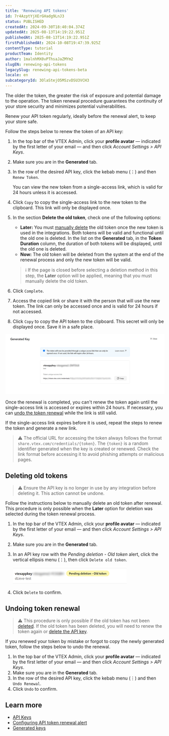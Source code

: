 ```yaml
---
title: 'Renewing API tokens'
id: 7r4AzptYjXErGHadg9LnJ3
status: PUBLISHED
createdAt: 2024-09-30T18:40:04.374Z
updatedAt: 2025-08-13T14:19:22.951Z
publishedAt: 2025-08-13T14:19:22.951Z
firstPublishedAt: 2024-10-08T19:47:39.925Z
contentType: tutorial
productTeam: Identity
author: 1malnhMX0vPThsaJaZMYm2
slugEN: renewing-api-tokens
legacySlug: renewing-api-tokens-beta
locale: en
subcategoryId: 3OlaStejO5MSzvDSU3VCH3
---
```


The older the token, the greater the risk of exposure and potential damage to the operation. The token renewal procedure guarantees the continuity of your store security and minimizes potential vulnerabilities.  

Renew your API token regularly, ideally before the renewal alert, to keep your store safe.

Follow the steps below to renew the token of an API key:

1. In the top bar of the VTEX Admin, click your **profile avatar** — indicated by the first letter of your email — and then click *Account Settings > API Keys*.  
2. Make sure you are in the **Generated** tab.  
3. In the row of the desired API key, click the kebab menu (⋮) and then <i class="fas fa-sync"></i> `Renew Token`.

   You can view the new token from a single-access link, which is valid for 24 hours unless it is accessed.

4. Click `Copy` to copy the single-access link to the new token to the clipboard. This link will only be displayed once.
5. In the section **Delete the old token**, check one of the following options:

   * **Later:** You must [manually delete](#deleting-old-tokens) the old token once the new token is used in the integrations. Both tokens will be valid and functional until the old one is deleted. In the list on the **Generated** tab, in the **Token Duration** column, the duration of both tokens will be displayed, until the old one is deleted.  
   * **Now:** The old token will be deleted from the system at the end of the renewal process and only the new token will be valid.

   > ℹ️ If the page is closed before selecting a deletion method in this step, the **Later** option will be applied, meaning that you must manually delete the old token.

6. Click `Complete`.
7. Access the copied link or share it with the person that will use the new token. The link can only be accessed once and is valid for 24 hours if not accessed.
8. Click `Copy` to copy the API token to the clipboard. This secret will only be displayed once. Save it in a safe place.

![one-time-link-en](https://raw.githubusercontent.com/vtexdocs/help-center-content/refs/heads/main/docs/en/tutorials/account-management/api-keys/renewing-api-tokens_1.png)

Once the renewal is completed, you can't renew the token again until the single-access link is accessed or expires within 24 hours. If necessary, you can [undo the token renewal](#undoing-token-renewal) while the link is still valid. 

If the single-access link expires before it is used, repeat the steps to renew the token and generate a new link.

> ⚠️ The official URL for accessing the token always follows the format `share.vtex.com/credentials/{token}`. The `{token}` is a random identifier generated when the key is created or renewed. Check the link format before accessing it to avoid phishing attempts or malicious pages.

## Deleting old tokens

> ⚠️ Ensure the API key is no longer in use by any integration before deleting it. This action cannot be undone.

Follow the instructions below to manually delete an old token after renewal. This procedure is only possible when the **Later** option for deletion was selected during the token renewal process.  

1. In the top bar of the VTEX Admin, click your **profile avatar** — indicated by the first letter of your email — and then click *Account Settings > API Keys*.  
2. Make sure you are in the **Generated** tab.  
3. In an API key row with the *Pending deletion \- Old token* alert, click the vertical ellipsis menu (⋮), then click <i class="far fa-trash-alt"></i> `Delete old token`.

   ![delete-pending-en](https://raw.githubusercontent.com/vtexdocs/help-center-content/refs/heads/main/docs/en/tutorials/account-management/api-keys/renewing-api-tokens_2.png)

4. Click `Delete` to confirm.  

## Undoing token renewal

> ⚠️ This procedure is only possible if the old token has not been [deleted](#deleting-old-tokens). If the old token has been deleted, you will need to renew the token again or [delete the API key](/en/tutorial/generated-key--7fnU4iZdvZKbxCaT3Ymdjc#delete-key).

If you renewed your token by mistake or forgot to copy the newly generated token, follow the steps below to undo the renewal.  

1.	In the top bar of the VTEX Admin, click your **profile avatar** — indicated by the first letter of your email — and then click *Account Settings > API Keys*.  
2.	Make sure you are in the **Generated** tab.  
3.	In the row of the desired API key, click the kebab menu (⋮) and then <i class="fas fas fa-sync"></i> `Undo Renewal`.  
4.	Click `Undo` to confirm.

## Learn more

* [API Keys](/en/tutorial/api-keys--4bFEmcHXgpNksoePchZyy6)
* [Configuring API token renewal alert](/en/tutorial/configuring-the-duration-of-api-keys--kcGIFysFt02FDuhsfjQwZ)
* [Generated keys](/en/tutorial/generated-keys--7fnU4iZdvZKbxCaT3Ymdjc)

